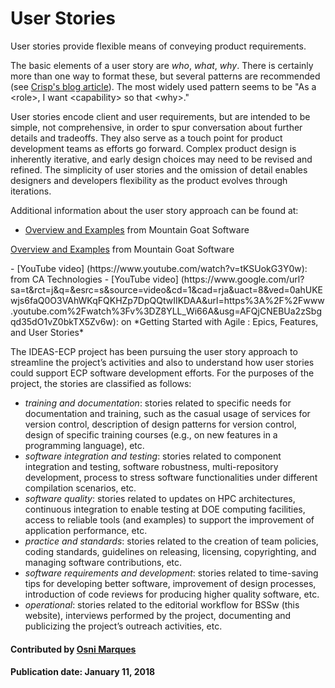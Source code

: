 # User Stories

User stories provide flexible means of conveying product requirements. 

The basic elements of a user story are 
*who*, *what*, *why*. There is certainly more than one way to format these, but several patterns are recommended 
(see [Crisp's blog article](https://blog.crisp.se/2014/09/25/david-evans/as-a-i-want-so-that-considered-harmful)). 
The most widely used pattern seems to be "As a \<role\>, I want \<capability\> so that \<why\>."

User stories encode client and user requirements, but are intended to be simple, not comprehensive, in order to 
spur conversation about further details and tradeoffs.  They also serve as a touch point for product development 
teams as efforts go forward.  Complex product design is inherently iterative, and early design choices may need 
to be revised and refined.  The simplicity of user stories and the omission of detail enables designers 
and developers flexibility as the product evolves through iterations.

Additional information about the user story approach can be found at:

- <p><a href="https://www.mountaingoatsoftware.com/agile/user-stories" class="link-row"> Overview and Examples</a> from Mountain Goat Software</p>
<p><a href="https://www.mountaingoatsoftware.com/agile/user-stories" class="link-row"> Overview and Examples</a> from Mountain Goat Software</p>
- [YouTube video] (https://www.youtube.com/watch?v=tKSUokG3Y0w): from CA Technologies
- [YouTube video] (https://www.google.com/url?sa=t&rct=j&q=&esrc=s&source=video&cd=1&cad=rja&uact=8&ved=0ahUKEwjs6faQ0O3VAhWKqFQKHZp7DpQQtwIIKDAA&url=https%3A%2F%2Fwww.youtube.com%2Fwatch%3Fv%3DZ8YLL_Wi66A&usg=AFQjCNEBUa2zSbgqd35dO1vZ0bkTX5Zv6w): on *Getting Started with Agile : Epics, Features, and User Stories*

The IDEAS-ECP project has been pursuing the user story approach to streamline the project’s activities and 
also to understand how user stories could support ECP software development efforts. For the purposes of the project,
the stories are classified as follows:
- *training and documentation*: stories related to specific needs for documentation and training, such
as the casual usage of services for version control, description of design patterns for version control,
design of specific training courses (e.g., on new features in a programming language), etc.
- *software integration and testing*: stories related to component integration and testing, software robustness,
multi-repository development, process to stress software functionalities under different compilation
scenarios, etc.
- *software quality*: stories related to updates on HPC architectures, continuous integration to enable
testing at DOE computing facilities, access to reliable tools (and examples) to support the improvement
of application performance, etc.
- *practice and standards*: stories related to the creation of team policies, coding standards, guidelines
on releasing, licensing, copyrighting, and managing software contributions, etc.
- *software requirements and development*: stories related to time-saving tips for developing better
software, improvement of design processes, introduction of code reviews for producing higher quality
software, etc.
- *operational*: stories related to the editorial workflow for BSSw (this website), interviews performed 
by the project, documenting and publicizing the project’s outreach activities, etc.

#### Contributed by [Osni Marques](https://github.com/oamarques)

#### Publication date:  January 11, 2018

<!---
Publish: yes
Categories: development, planning
Topics: user story, product development
Tags: requirements
Level: 2
Prerequisites: defaults
Aggregate: none
--->
